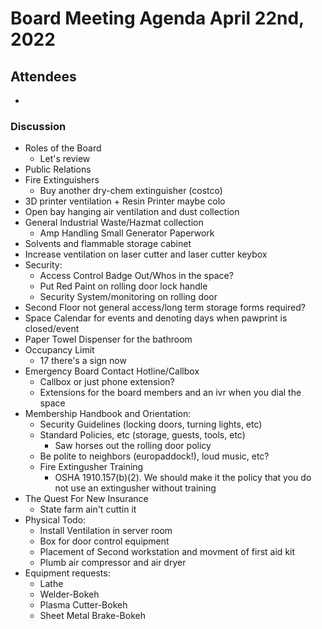 # Board Meeting Agenda April 22nd, 2022

## Attendees
- 

### Discussion
- Roles of the Board
  - Let's review
- Public Relations
- Fire Extinguishers
  - Buy another dry-chem extinguisher (costco)
- 3D printer ventilation + Resin Printer maybe colo
- Open bay hanging air ventilation and dust collection
- General Industrial Waste/Hazmat collection
  - Amp Handling Small Generator Paperwork 
- Solvents and flammable storage cabinet
- Increase ventilation on laser cutter and laser cutter keybox
- Security:
  - Access Control Badge Out/Whos in the space?
  - Put Red Paint on rolling door lock handle
  - Security System/monitoring on rolling door
- Second Floor not general access/long term storage forms required?
- Space Calendar for events and denoting days when pawprint is closed/event
- Paper Towel Dispenser for the bathroom
- Occupancy Limit
  - 17 there's a sign now
- Emergency Board Contact Hotline/Callbox
  - Callbox or just phone extension?
  - Extensions for the board members and an ivr when you dial the space
- Membership Handbook and Orientation:
  - Security Guidelines (locking doors, turning lights, etc)
  - Standard Policies, etc (storage, guests, tools, etc)
    - Saw horses out the rolling door policy  
  - Be polite to neighbors (europaddock!), loud music, etc?
  - Fire Extingusher Training
    - OSHA 1910.157(b)(2). We should make it the policy that you do not use an extingusher without training  
- The Quest For New Insurance
  - State farm ain't cuttin it
- Physical Todo:
  - Install Ventilation in server room
  - Box for door control equipment
  - Placement of Second workstation and movment of first aid kit
  - Plumb air compressor and air dryer
- Equipment requests:
  - Lathe
  - Welder-Bokeh
  - Plasma Cutter-Bokeh
  - Sheet Metal Brake-Bokeh
